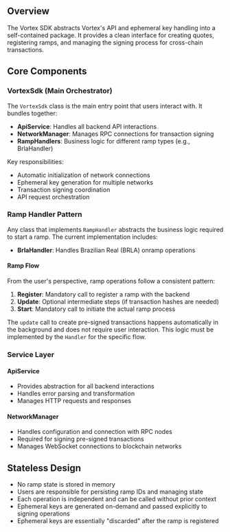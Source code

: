 
## Overview

The Vortex SDK abstracts Vortex's API and ephemeral key handling into a self-contained package. It provides a clean interface for creating quotes, registering ramps, and managing the signing process for cross-chain transactions.

## Core Components

### VortexSdk (Main Orchestrator)

The `VortexSdk` class is the main entry point that users interact with. It bundles together:

- **ApiService**: Handles all backend API interactions
- **NetworkManager**: Manages RPC connections for transaction signing
- **RampHandlers**: Business logic for different ramp types (e.g., BrlaHandler)

Key responsibilities:
- Automatic initialization of network connections
- Ephemeral key generation for multiple networks
- Transaction signing coordination
- API request orchestration

### Ramp Handler Pattern

Any class that implements `RampHandler` abstracts the business logic required to start a ramp. The current implementation includes:

- **BrlaHandler**: Handles Brazilian Real (BRLA) onramp operations

#### Ramp Flow

From the user's perspective, ramp operations follow a consistent pattern:

1. **Register**: Mandatory call to register a ramp with the backend
2. **Update**: Optional intermediate steps (if transaction hashes are needed)
3. **Start**: Mandatory call to initiate the actual ramp process

The `update` call to create pre-signed transactions happens automatically in the background and does not require user interaction. This logic must be implemented by the `Handler` for the specific flow.

### Service Layer

#### ApiService
- Provides abstraction for all backend interactions
- Handles error parsing and transformation
- Manages HTTP requests and responses

#### NetworkManager
- Handles configuration and connection with RPC nodes
- Required for signing pre-signed transactions
- Manages WebSocket connections to blockchain networks

## Stateless Design

- No ramp state is stored in memory
- Users are responsible for persisting ramp IDs and managing state
- Each operation is independent and can be called without prior context
- Ephemeral keys are generated on-demand and passed explicitly to signing operations
- Ephemeral keys are essentially "discarded" after the ramp is registered
